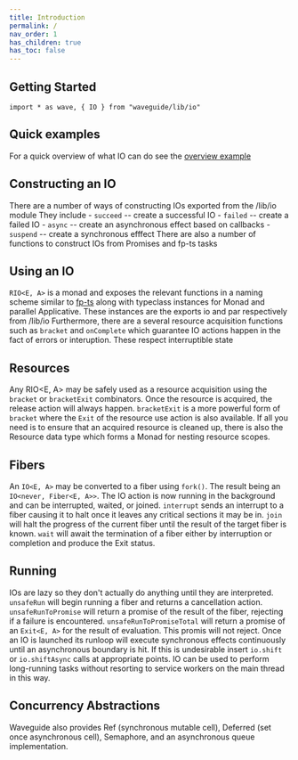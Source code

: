 ```yaml
---
title: Introduction
permalink: /
nav_order: 1
has_children: true
has_toc: false
---
```



## Getting Started
```
import * as wave, { IO } from "waveguide/lib/io"
```

## Quick examples
For a quick overview of what IO can do see the [overview example](https://github.com/rzeigler/waveguide/examples/overview.ts)

## Constructing an IO
There are a number of ways of constructing IOs exported from the /lib/io module
They include
    - `succeed` -- create a successful IO
    - `failed` -- create a failed IO
    - `async` -- create an asynchronous effect based on callbacks
    - `suspend` -- create a synchronous efffect
There are also a number of functions to construct IOs from Promises and fp-ts tasks

## Using an IO
`RIO<E, A>` is a monad and exposes the relevant functions in a naming scheme similar to [fp-ts](https://github.com/gcanti/fp-ts/) along with typeclass instances for Monad and parallel Applicative.
These instances are the exports io and par respectively from /lib/io
Furthermore, there are a several resource acquisition functions such as `bracket` and `onComplete` which guarantee IO actions happen in the fact of errors or interuption.
These respect interruptible state

## Resources
Any RIO<E, A> may be safely used as a resource acquisition using the `bracket` or `bracketExit` combinators.
Once the resource is acquired, the release action will always happen. 
`bracketExit` is a more powerful form of `bracket` where the `Exit` of the resource use action is also available.
If all you need is to ensure that an acquired resource is cleaned up, there is also the Resource data type which forms a Monad for nesting resource scopes.

## Fibers
An `IO<E, A>` may be converted to a fiber using `fork()`.
The result being an `IO<never, Fiber<E, A>>`.
The IO action is now running in the background and can be interrupted, waited, or joined.
`interrupt` sends an interrupt to a fiber causing it to halt once it leaves any critical sections it may be in.
`join` will halt the progress of the current fiber until the result of the target fiber is known.
`wait` will await the termination of a fiber either by interruption or completion and produce the Exit status. 


## Running
IOs are lazy so they don't actually do anything until they are interpreted.
`unsafeRun` will begin running a fiber and returns a cancellation action.
`unsafeRunToPromise` will return a promise of the result of the fiber, rejecting if a failure is encountered.
`unsafeRunToPromiseTotal` will return a promise of an `Exit<E, A>` for the result of evaluation. This promis will not reject.
Once an IO is launched its runloop will execute synchronous effects continuously until an asynchronous boundary is hit.
If this is undesirable insert `io.shift` or `io.shiftAsync` calls at appropriate points.
IO can be used to perform long-running tasks without resorting to service workers on the main thread in this way.


## Concurrency Abstractions
Waveguide also provides Ref (synchronous mutable cell), Deferred (set once asynchronous cell), Semaphore, and an asynchronous queue implementation.
